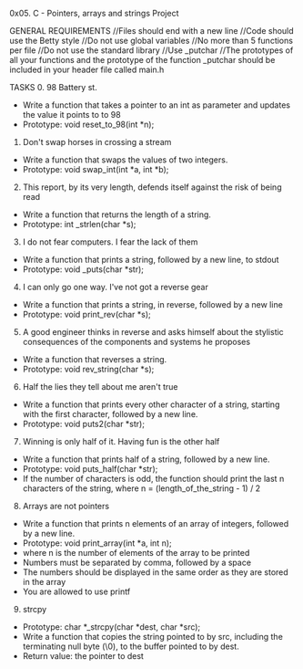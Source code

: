 0x05. C - Pointers, arrays and strings Project

GENERAL REQUIREMENTS
//Files should end with a new line
//Code should use the Betty style
//Do not use global variables
//No more than 5 functions per file
//Do not  use the standard library
//Use _putchar
//The prototypes of all your functions and the prototype of the function _putchar should be included in your header file called main.h

TASKS
0. 98 Battery st.
 - Write a function that takes a pointer to an int as parameter and updates the value it points to to 98
 - Prototype: void reset_to_98(int *n);

1. Don't swap horses in crossing a stream
 - Write a function that swaps the values of two integers.
 - Prototype: void swap_int(int *a, int *b);

2. This report, by its very length, defends itself against the risk of being read
 - Write a function that returns the length of a string.
 - Prototype: int _strlen(char *s);

3. I do not fear computers. I fear the lack of them
 - Write a function that prints a string, followed by a new line, to stdout
 - Prototype: void _puts(char *str);

4. I can only go one way. I've not got a reverse gear
 - Write a function that prints a string, in reverse, followed by a new line
 - Prototype: void print_rev(char *s);

5. A good engineer thinks in reverse and asks himself about the stylistic consequences of the components and systems he proposes
 - Write a function that reverses a string.
 - Prototype: void rev_string(char *s);

6. Half the lies they tell about me aren't true
 - Write a function that prints every other character of a string, starting with the first character, followed by a new line.
 - Prototype: void puts2(char *str);

7. Winning is only half of it. Having fun is the other half
 - Write a function that prints half of a string, followed by a new line.
 - Prototype: void puts_half(char *str);
 - If the number of characters is odd, the function should print the last n characters of the string, where n = (length_of_the_string - 1) / 2

8. Arrays are not pointers
 - Write a function that prints n elements of an array of integers, followed by a new line.
 - Prototype: void print_array(int *a, int n);
 - where n is the number of elements of the array to be printed
 - Numbers must be separated by comma, followed by a space
 - The numbers should be displayed in the same order as they are stored in the array
 - You are allowed to use printf

9. strcpy
 - Prototype: char *_strcpy(char *dest, char *src);
 - Write a function that copies the string pointed to by src, including the terminating null byte (\0), to the buffer pointed to by dest.
 - Return value: the pointer to dest